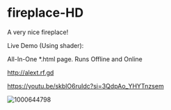 # fireplace-HD
A very nice fireplace!

Live Demo (Using shader): 

All-In-One *.html page. Runs Offline and Online

http://alext.rf.gd

https://youtu.be/skblO6ruIdc?si=3QdpAo_YHYTnzsem

![1000644798](https://github.com/user-attachments/assets/064fdfcf-0c09-4dde-a63f-12b982e6dfc4)
